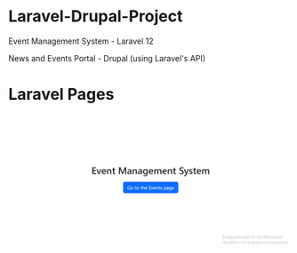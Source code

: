 # Laravel-Drupal-Project

 Event Management System - Laravel 12 
 
 News and Events Portal - Drupal (using Laravel's API)

# Laravel Pages

![Alt text](1.WelcomePage.PNG)
